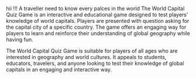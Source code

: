 hii !!!
A traveller need to know every palces in the world
The World Capital Quiz Game is an interactive and educational game designed to test players' knowledge of world capitals. 
Players are presented with question  asking for the capital city of a specific country.
The game offers an engaging way for players to learn and reinforce their understanding of global geography while having fun.

The World Capital Quiz Game is suitable for players of all ages who are interested in geography and world cultures. It appeals to students, educators, travelers, and anyone looking to test their knowledge of global capitals in an engaging and interactive way.

